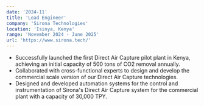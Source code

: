 ```yaml
---
date: '2024-11'
title: 'Lead Engineer'
company: 'Sirona Technologies'
location: 'Isinya, Kenya'
range: 'November 2024 - June 2025'
url: 'https://www.sirona.tech/'
---
```


- Successfully launched the first Direct Air Capture pilot plant in Kenya, achieving an initial capacity of 500 tons of CO2 removal annually.
- Collaborated with cross-functional experts to design and develop the commercial scale version of our Direct Air Capture technologies. 
- Designed and developed automation systems for the control and instrumentation of Sirona's Direct Air Capture system for the commercial plant with a capacity of 30,000 TPY. 
